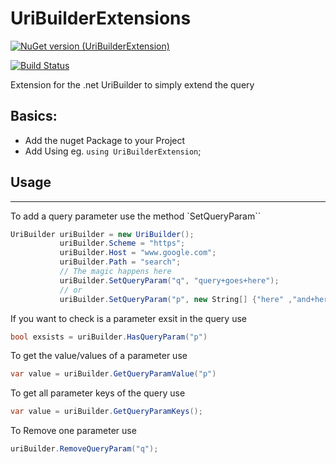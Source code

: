 # UriBuilderExtensions

[![NuGet version (UriBuilderExtension)](https://img.shields.io/nuget/v/UriBuilderExtension.svg?style=flat-square)](https://www.nuget.org/packages/UriBuilderExtension/)

[![Build Status](https://travis-ci.org/hklemp/UriBuilderExtensions.svg?branch=master)](https://travis-ci.org/hklemp/UriBuilderExtensions)

Extension for the .net UriBuilder to simply extend the query

## Basics:
* Add the nuget Package to your Project
* Add Using eg. `using UriBuilderExtension`;

## Usage
---
To add a query parameter use the method `SetQueryParam``
``` csharp
UriBuilder uriBuilder = new UriBuilder();
           uriBuilder.Scheme = "https";
           uriBuilder.Host = "www.google.com";
           uriBuilder.Path = "search";
           // The magic happens here  
           uriBuilder.SetQueryParam("q", "query+goes+here");
           // or 
           uriBuilder.SetQueryParam("p", new String[] {"here" ,"and+here"});
``` 
If you want to check is a parameter exsit in the query use 
```csharp
bool exsists = uriBuilder.HasQueryParam("p")
```

To get the value/values of a parameter use 
```csharp
var value = uriBuilder.GetQueryParamValue("p")
```

To get all parameter keys of the query use
```csharp
var value = uriBuilder.GetQueryParamKeys();
```

To Remove one parameter use
```csharp
uriBuilder.RemoveQueryParam("q");
```






